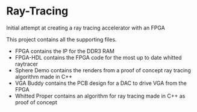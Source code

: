 # Ray-Tracing
Initial attempt at creating a ray tracing accelerator with an FPGA

This project contains all the supporting files. 
- FPGA contains the IP for the DDR3 RAM
- FPGA-HDL contains the FPGA code for the most up to date whitted raytracer
- Sphere Demo contains the renders from a proof of concept ray tracing algorithm made in C++
- VGA Buddy contains the PCB design for a DAC to drive VGA from the FPGA
- Whitted Proper contains an algorithm for ray tracing made in C++ as proof of concept 
